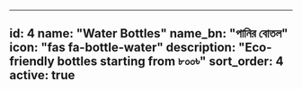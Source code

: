 
---
id: 4
name: "Water Bottles"
name_bn: "পানির বোতল"
icon: "fas fa-bottle-water"
description: "Eco-friendly bottles starting from ৮০০৳"
sort_order: 4
active: true
---

